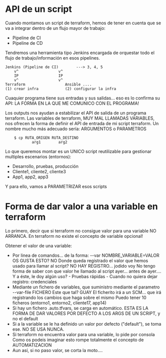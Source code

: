 # API de un script

Cuando montamos un script de terraform, hemos de tener en cuenta que se va a integrar dentro de un flujo mayor de trabajo:
- Pipeline de CI
- Pipeline de CD

Tendremos una herramienta tipo Jenkins encargada de orquestar todo el flujo de trabajo/información en esos pipelines.

    Jenkins (Pipeline de CI)        ---> 3, 4, 5
        v^                  v^
        IP                  IP
        v^                  v^
    Terraform                  Ansible ....
    (1) crear infra            (2) configurar la infra

Cuaquier programa tiene sus entradas y sus salidas... eso es lo confirma su API: LA FORMA EN LA QUE ME COMUNICO CON EL PROGRAMA!

Los outputs nos ayudan a estabilizar el API de salida de un programa terraform.
Las variables de terraform, MUY MAL LLAMADAS VARIABLES, nos ofrecen la forma de definir el API de entrada de mi script terraform.
Un nombre mucho más adecuado sería: ARGUMENTOS o PARAMETROS

        $ cp RUTA_ORIGEN RUTA_DESTINO
                arg1        arg2

Lo que queremos montar es un UNICO script reutilizable para gestionar multiples escenarios (entornos):
- Desarrollo, pruebas, producción
- Cliente1, cliente2, cliente3
- App1, app2, app3

Y para ello, vamos a PARAMETRIZAR esos scripts

# Forma de dar valor a una variable en terraform 

Lo primero, decir que si terraform no consigue valor para una variable NO ARRANCA.
En terraform no existe el concepto de variable opcional!

Obtener el valor de una variable:
- Por linea de comandos... de la forma: --var NOMBRE_VARIABLE=VALOR
    OS GUSTA ESTO? NO
    Donde queda registrado el valor que hemos usado para llamar al script?
        NO HAY REGISTRO... jodido voy
        No tengo forma de saber con que valor he llamado al script ayer... antes de ayer....
    Y a éste, le doy algún uso?
        - Pruebas rápidas
        - Cuando no quiera dejar registro: credenciales
- Mediante un fichero de variables, que suministro mediante el parametro --var-file FICHERO
    Este que tal? GUAY
    El ficherito irá a un SCM... que irá registrando los cambios que haga sobre el mismo
    Puedo tener 10 ficheros (entorno1, entorno2, cliente17, app14)
- Si hay un fichero .auto.tfvars, se carga en automático.
    ESTA ES LA FORMA DE DAR VALORES POR DEFECTO A LOS ARGS DE UN SCRIPT, y no el default  
- Si a la variable se le ha definido un valor por defecto ("default"), se toma ese.
    NO SE USA NUNCA.
- Si terraform no encuentra valor para una variable, lo pide por consola
    Como os podeis imaginar esto rompe totalmente el concepto de AUTOMATIZACION 
- Aun así, si no paso valor, se corta la moto....